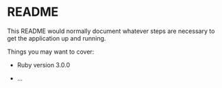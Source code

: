 # README

This README would normally document whatever steps are necessary to get the
application up and running.

Things you may want to cover:

* Ruby version 3.0.0

* ...
